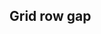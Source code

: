## Grid row gap

<!-- <values.gridRowGap> -->
<!-- </values.gridRowGap> -->


<!-- <variants.gridRowGap> -->
<!-- </variants.gridRowGap> -->
